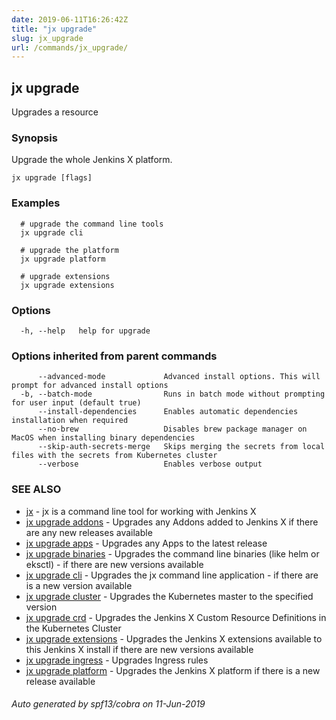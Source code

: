 ```yaml
---
date: 2019-06-11T16:26:42Z
title: "jx upgrade"
slug: jx_upgrade
url: /commands/jx_upgrade/
---
```

## jx upgrade

Upgrades a resource

### Synopsis

Upgrade the whole Jenkins X platform.

```
jx upgrade [flags]
```

### Examples

```
  # upgrade the command line tools
  jx upgrade cli
  
  # upgrade the platform
  jx upgrade platform
  
  # upgrade extensions
  jx upgrade extensions
```

### Options

```
  -h, --help   help for upgrade
```

### Options inherited from parent commands

```
      --advanced-mode             Advanced install options. This will prompt for advanced install options
  -b, --batch-mode                Runs in batch mode without prompting for user input (default true)
      --install-dependencies      Enables automatic dependencies installation when required
      --no-brew                   Disables brew package manager on MacOS when installing binary dependencies
      --skip-auth-secrets-merge   Skips merging the secrets from local files with the secrets from Kubernetes cluster
      --verbose                   Enables verbose output
```

### SEE ALSO

* [jx](/commands/jx/)	 - jx is a command line tool for working with Jenkins X
* [jx upgrade addons](/commands/jx_upgrade_addons/)	 - Upgrades any Addons added to Jenkins X if there are any new releases available
* [jx upgrade apps](/commands/jx_upgrade_apps/)	 - Upgrades any Apps to the latest release
* [jx upgrade binaries](/commands/jx_upgrade_binaries/)	 - Upgrades the command line binaries (like helm or eksctl) - if there are new versions available
* [jx upgrade cli](/commands/jx_upgrade_cli/)	 - Upgrades the jx command line application - if there are is a new version available
* [jx upgrade cluster](/commands/jx_upgrade_cluster/)	 - Upgrades the Kubernetes master to the specified version
* [jx upgrade crd](/commands/jx_upgrade_crd/)	 - Upgrades the Jenkins X Custom Resource Definitions in the Kubernetes Cluster
* [jx upgrade extensions](/commands/jx_upgrade_extensions/)	 - Upgrades the Jenkins X extensions available to this Jenkins X install if there are new versions available
* [jx upgrade ingress](/commands/jx_upgrade_ingress/)	 - Upgrades Ingress rules
* [jx upgrade platform](/commands/jx_upgrade_platform/)	 - Upgrades the Jenkins X platform if there is a new release available

###### Auto generated by spf13/cobra on 11-Jun-2019
